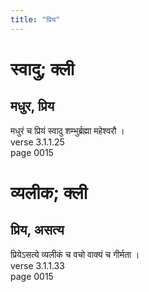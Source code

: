 ```yaml
---
title: "प्रिय"
---
```


# स्वादु; क्ली
## मधुर, प्रिय
मधुरं च प्रियं स्वादु शम्भुर्ब्रह्मा महेश्वरौ ।<br />verse 3.1.1.25<br />page 0015

# व्यलीक; क्ली
## प्रिय, असत्य
प्रियेऽसत्ये व्यलीकं च वचो वाक्यं च गीर्मता ।<br />verse 3.1.1.33<br />page 0015

